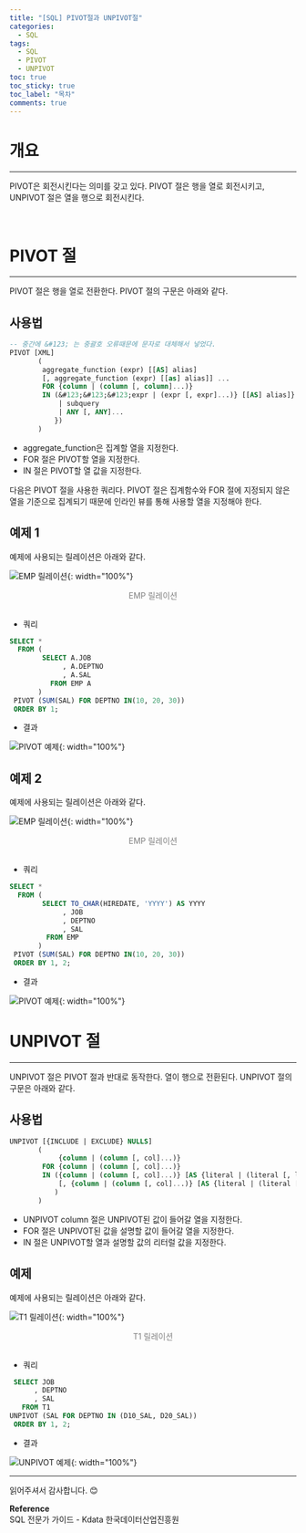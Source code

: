 ```yaml
---
title: "[SQL] PIVOT절과 UNPIVOT절"
categories:
  - SQL
tags:
  - SQL
  - PIVOT
  - UNPIVOT 
toc: true
toc_sticky: true
toc_label: "목차"
comments: true
---
```


# 개요
---
PIVOT은 회전시킨다는 의미를 갖고 있다. PIVOT 절은 행을 열로 회전시키고, UNPIVOT 절은 열을 행으로 회전시킨다.

<br>

# PIVOT 절
---
PIVOT 절은 행을 열로 전환한다. PIVOT 절의 구문은 아래와 같다.

## 사용법

```sql
-- 중간에 &#123; 는 중괄호 오류때문에 문자로 대체해서 넣었다.
PIVOT [XML]
       (
        aggregate_function (expr) [[AS] alias]
        [, aggregate_function (expr) [[as] alias]] ...
        FOR {column | (column [, column]...)}
        IN (&#123;&#123;&#123;expr | (expr [, expr]...)} [[AS] alias]} ...
            | subquery
            | ANY [, ANY]...
           })
       )
```

- aggregate_function은 집계할 열을 지정한다.
- FOR 절은 PIVOT할 열을 지정한다.
- IN 절은 PIVOT할 열 값을 지정한다.

다음은 PIVOT 절을 사용한 쿼리다. PIVOT 절은 집계함수와 FOR 절에 지정되지 않은 열을 기준으로 집계되기 때문에 인라인 뷰를 통해 사용할 열을 지정해야 한다.

## 예제 1
예제에 사용되는 릴레이션은 아래와 같다.

![EMP 릴레이션](/blog/assets/img/posts/20221017/emp-relation.png "EMP 릴레이션"){: width="100%"}
<div style="color: gray; text-align: center; margin-bottom: 30px;">EMP 릴레이션</div>

- 쿼리
  
```sql
SELECT *
  FROM (
        SELECT A.JOB
             , A.DEPTNO
             , A.SAL
          FROM EMP A
       )
 PIVOT (SUM(SAL) FOR DEPTNO IN(10, 20, 30))
 ORDER BY 1;
```

- 결과

![PIVOT 예제](/blog/assets/img/posts/20221031/query-example3.png "PIVOT 예제"){: width="100%"}

## 예제 2
예제에 사용되는 릴레이션은 아래와 같다.

![EMP 릴레이션](/blog/assets/img/posts/20221017/emp-relation.png "EMP 릴레이션"){: width="100%"}
<div style="color: gray; text-align: center; margin-bottom: 30px;">EMP 릴레이션</div>

- 쿼리
  
```sql
SELECT *
  FROM (
        SELECT TO_CHAR(HIREDATE, 'YYYY') AS YYYY
             , JOB
             , DEPTNO
             , SAL 
         FROM EMP
       )
 PIVOT (SUM(SAL) FOR DEPTNO IN(10, 20, 30))
 ORDER BY 1, 2;
```

- 결과

![PIVOT 예제](/blog/assets/img/posts/20221031/query-example4.png "PIVOT 예제"){: width="100%"}

# UNPIVOT 절
---
UNPIVOT 절은 PIVOT 절과 반대로 동작한다. 열이 행으로 전환된다. UNPIVOT 절의 구문은 아래와 같다.

## 사용법
```sql
UNPIVOT [{INCLUDE | EXCLUDE} NULLS]
       (
            {column | (column [, col]...)}
        FOR {column | (column [, col]...)}
        IN ({column | (column [, col]...)} [AS {literal | (literal [, literal]...)}]
            [, {column | (column [, col]...)} [AS {literal | (literal [, literal]...)}]]...
           )
       )
```

- UNPIVOT column 절은 UNPIVOT된 값이 들어갈 열을 지정한다.
- FOR 절은 UNPIVOT된 값을 설명할 값이 들어갈 열을 지정한다.
- IN 절은 UNPIVOT할 열과 설명할 값의 리터럴 값을 지정한다.

## 예제
예제에 사용되는 릴레이션은 아래와 같다.

![T1 릴레이션](/blog/assets/img/posts/20221031/t1-relation.png "T1 릴레이션"){: width="100%"}
<div style="color: gray; text-align: center; margin-bottom: 30px;">T1 릴레이션</div>

- 쿼리
  
```sql
 SELECT JOB
      , DEPTNO
      , SAL
   FROM T1
UNPIVOT (SAL FOR DEPTNO IN (D10_SAL, D20_SAL))
 ORDER BY 1, 2;
```

- 결과

![UNPIVOT 예제](/blog/assets/img/posts/20221031/query-example5.png "UNPIVOT 예제"){: width="100%"}

---

읽어주셔서 감사합니다. 😊 

__Reference__  
SQL 전문가 가이드 - Kdata 한국데이터산업진흥원  